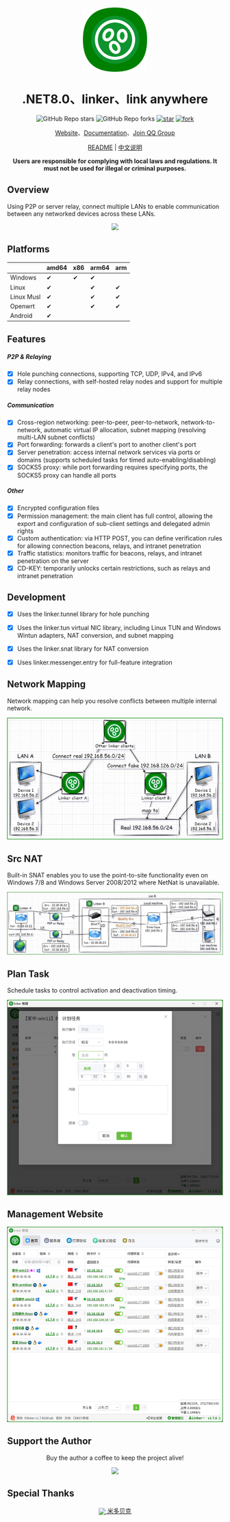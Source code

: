 
<!--
 * @Author: snltty
 * @Date: 2021-08-22 14:09:03
 * @LastEditors: snltty
 * @LastEditTime: 2022-11-21 16:36:26
 * @version: v1.0.0
 * @Descripttion: 功能说明
 * @FilePath: \client.service.ui.webd:\desktop\linker\README.md
-->
<div align="center">
<p><img src="./readme/logo.png" height="150"></p> 

# .NET8.0、linker、link anywhere

![GitHub Repo stars](https://img.shields.io/github/stars/snltty/linker?style=social)
![GitHub Repo forks](https://img.shields.io/github/forks/snltty/linker?style=social)
[![star](https://gitee.com/snltty/linker/badge/star.svg?theme=dark)](https://gitee.com/snltty/linker/stargazers)
[![fork](https://gitee.com/snltty/linker/badge/fork.svg?theme=dark)](https://gitee.com/snltty/linker/members)

<a href="https://linker.snltty.com">Website</a>、<a href="https://linker-doc.snltty.com">Documentation</a>、<a href="https://jq.qq.com/?_wv=1027&k=ucoIVfz4" target="_blank">Join QQ Group</a>

[README](README.md) | [中文说明](README_zh.md)

**Users are responsible for complying with local laws and regulations. It must not be used for illegal or criminal purposes.**

</div>

## Overview

Using P2P or server relay, connect multiple LANs to enable communication between any networked devices across these LANs.

<div align="center">
<p><img src="./readme/linker.jpg"></p> 
</div>

## Platforms

|  | amd64 | x86 | arm64 | arm | 
|-------|-------|-------|-------|-------|
| Windows | ✔ | ✔ |✔ | |
| Linux | ✔ |  |✔ |✔ |
| Linux Musl | ✔ |  |✔ |✔ |
| Openwrt | ✔ |  |✔ |✔ |
| Android | ✔ |  |  | |


## Features

##### P2P & Relaying
- [x] Hole punching connections, supporting TCP, UDP, IPv4, and IPv6
- [x] Relay connections, with self-hosted relay nodes and support for multiple relay nodes

##### Communication
- [x] Cross-region networking: peer-to-peer, peer-to-network, network-to-network, automatic virtual IP allocation, subnet mapping (resolving multi-LAN subnet conflicts)
- [x] Port forwarding: forwards a client's port to another client's port
- [x] Server penetration: access internal network services via ports or domains (supports scheduled tasks for timed auto-enabling/disabling)
- [x] SOCKS5 proxy: while port forwarding requires specifying ports, the SOCKS5 proxy can handle all ports

##### Other
- [x] Encrypted configuration files
- [x] Permission management: the main client has full control, allowing the export and configuration of sub-client settings and delegated admin rights
- [x] Custom authentication: via HTTP POST, you can define verification rules for allowing connection beacons, relays, and intranet penetration
- [x] Traffic statistics: monitors traffic for beacons, relays, and intranet penetration on the server
- [x] CD-KEY: temporarily unlocks certain restrictions, such as relays and intranet penetration

## Development
- [x] Uses the linker.tunnel library for hole punching
- [x] Uses the linker.tun virtual NIC library, including Linux TUN and Windows Wintun adapters, NAT conversion, and subnet mapping
- [x] Uses the linker.snat library for NAT conversion
- [x] Uses linker.messenger.entry for full-feature integration


## Network Mapping
Network mapping can help you resolve conflicts between multiple internal network.

<div align="center">
<p><img src="./readme/mapto.jpg"></p> 
</div>

## Src NAT
Built-in SNAT enables you to use the point-to-site functionality even on Windows 7/8 and Windows Server 2008/2012 where NetNat is unavailable.

<div align="center">
<p><img src="./readme/snat.jpg"></p> 
</div>

## Plan Task
Schedule tasks to control activation and deactivation timing.

<div align="center">
<p><img src="./readme/plan.jpg"></p> 
</div>

## Management Website

<div align="center">

<p><img src="./readme/full.jpg"></p> 
</div>

## Support the Author

<div align="center">
Buy the author a coffee to keep the project alive!
<p><img src="./readme/qr.jpg" width="360"></p> 
</div>

## Special Thanks 

<div align="center">
<a href="https://mi-d.cn" target="_blank">
    <img src="https://mi-d.cn/wp-content/uploads/2021/12/cropped-1639494965-网站LOGO无字.png" width="40" style="vertical-align: middle;"> 米多贝克</a>
</div>